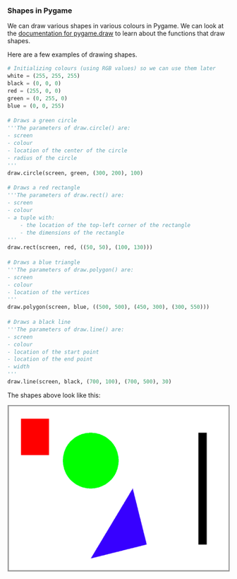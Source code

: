 ### Shapes in Pygame

We can draw various shapes in various colours in Pygame. We can look at the [documentation for pygame.draw](https://www.pygame.org/docs/ref/draw.html) to learn about the functions that draw shapes. 

Here are a few examples of drawing shapes.

```python
# Initializing colours (using RGB values) so we can use them later
white = (255, 255, 255)
black = (0, 0, 0)
red = (255, 0, 0)
green = (0, 255, 0)
blue = (0, 0, 255)

# Draws a green circle
'''The parameters of draw.circle() are:
- screen
- colour
- location of the center of the circle
- radius of the circle
'''
draw.circle(screen, green, (300, 200), 100)

# Draws a red rectangle
'''The parameters of draw.rect() are:
- screen
- colour
- a tuple with:
	- the location of the top-left corner of the rectangle
	- the dimensions of the rectangle
'''
draw.rect(screen, red, ((50, 50), (100, 130)))

# Draws a blue triangle
'''The parameters of draw.polygon() are:
- screen
- colour
- location of the vertices
'''
draw.polygon(screen, blue, ((500, 500), (450, 300), (300, 550)))

# Draws a black line
'''The parameters of draw.line() are:
- screen
- colour
- location of the start point
- location of the end point
- width
'''
draw.line(screen, black, (700, 100), (700, 500), 30)
```

The shapes above look like this:

![](../Images/Shapes.png)
